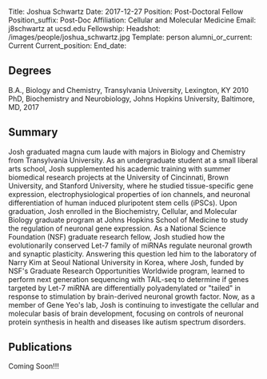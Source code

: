 Title: Joshua Schwartz
Date: 2017-12-27
Position: Post-Doctoral Fellow
Position_suffix: Post-Doc
Affiliation: Cellular and Molecular Medicine
Email: j8schwartz at ucsd.edu
Fellowship:
Headshot: /images/people/joshua_schwartz.jpg
Template: person
alumni_or_current: Current
Current_position: 
End_date: 


## Degrees
B.A., Biology and Chemistry, Transylvania University, Lexington, KY 2010<br>
PhD, Biochemistry and Neurobiology, Johns Hopkins University, Baltimore, MD, 2017<br>
## Summary

Josh graduated magna cum laude with majors in Biology and Chemistry from Transylvania University. As an undergraduate student at a small liberal arts school, Josh supplemented his academic training with summer biomedical research projects at the University of Cincinnati, Brown University, and Stanford University, where he studied tissue-specific gene expression, electrophysiological properties of ion channels, and neuronal differentiation of human induced pluripotent stem cells (iPSCs). Upon graduation, Josh enrolled in the Biochemistry, Cellular, and Molecular Biology graduate program at Johns Hopkins School of Medicine to study the regulation of neuronal gene expression. As a National Science Foundation (NSF) graduate research fellow, Josh studied how the evolutionarily conserved Let-7 family of miRNAs regulate neuronal growth and synaptic plasticity. Answering this question led him to the laboratory of Narry Kim at Seoul National University in Korea, where Josh, funded by NSF's Graduate Research Opportunities Worldwide program, learned to perform next generation sequencing with TAIL-seq to determine if genes targeted by Let-7 miRNA are differentially polyadenylated or "tailed" in response to stimulation by brain-derived neuronal growth factor. Now, as a member of Gene Yeo's lab, Josh is continuing to investigate the cellular and molecular basis of brain development, focusing on controls of neuronal protein synthesis in health and diseases like autism spectrum disorders.

## Publications
Coming Soon!!!